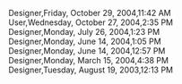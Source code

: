 ﻿Designer,Friday, October 29, 2004,11:42 AM  User,Wednesday, October 27, 2004,2:35 PM  Designer,Monday, July 26, 2004,1:23 PM  Designer,Monday, June 14, 2004,1:05 PM  Designer,Monday, June 14, 2004,12:57 PM  Designer,Monday, March 15, 2004,4:38 PM  Designer,Tuesday, August 19, 2003,12:13 PM